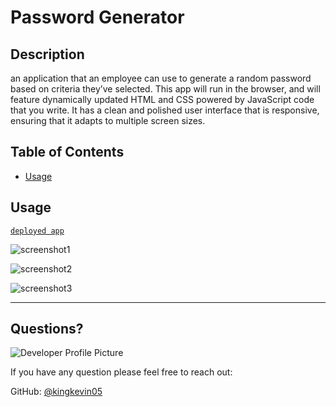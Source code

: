 # Password Generator


## Description 
 an application that an employee can use to generate a random password based on criteria they’ve selected. This app will run in the browser, and will feature dynamically updated HTML and CSS powered by JavaScript code that you write. It has a clean and polished user interface that is responsive, ensuring that it adapts to multiple screen sizes.
  
  ## Table of Contents
  * [Usage](#usage)
  
  ## Usage

 [`deployed app`](https://kingkevin05.github.io/password-generator/)
  
![screenshot1](https://github.com/kingkevin05/wk-3-challenge/blob/main/assets/images/Screenshot1.png)

![screenshot2](https://github.com/kingkevin05/wk-3-challenge/blob/main/assets/images/Screenshot2.png)

![screenshot3](https://github.com/kingkevin05/wk-3-challenge/blob/main/assets/images/Screenshot3.png)



  ---
  
  ## Questions?
  
  ![Developer Profile Picture](https://avatars.githubusercontent.com/u/75460766?v=4) 
  
  If you have any question please feel free to reach out:
 
  GitHub: [@kingkevin05](https://api.github.com/users/kingkevin05)
